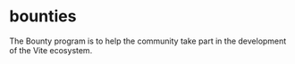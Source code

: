 # bounties
The Bounty program is to help the community take part in the development of the Vite ecosystem.
